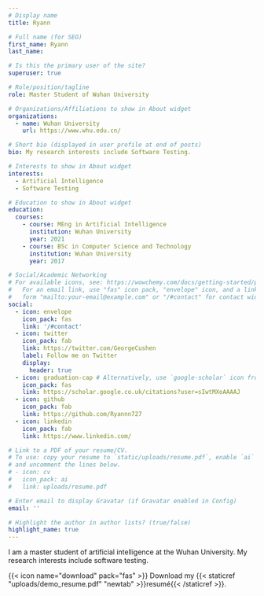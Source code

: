 ```yaml
---
# Display name
title: Ryann

# Full name (for SEO)
first_name: Ryann
last_name:

# Is this the primary user of the site?
superuser: true

# Role/position/tagline
role: Master Student of Wuhan University

# Organizations/Affiliations to show in About widget
organizations:
  - name: Wuhan University
    url: https://www.whu.edu.cn/

# Short bio (displayed in user profile at end of posts)
bio: My research interests include Software Testing.

# Interests to show in About widget
interests:
  - Artificial Intelligence
  - Software Testing

# Education to show in About widget
education:
  courses:
    - course: MEng in Artificial Intelligence
      institution: Wuhan University
      year: 2021
    - course: BSc in Computer Science and Technology
      institution: Wuhan University
      year: 2017

# Social/Academic Networking
# For available icons, see: https://wowchemy.com/docs/getting-started/page-builder/#icons
#   For an email link, use "fas" icon pack, "envelope" icon, and a link in the
#   form "mailto:your-email@example.com" or "/#contact" for contact widget.
social:
  - icon: envelope
    icon_pack: fas
    link: '/#contact'
  - icon: twitter
    icon_pack: fab
    link: https://twitter.com/GeorgeCushen
    label: Follow me on Twitter
    display:
      header: true
  - icon: graduation-cap # Alternatively, use `google-scholar` icon from `ai` icon pack
    icon_pack: fas
    link: https://scholar.google.co.uk/citations?user=sIwtMXoAAAAJ
  - icon: github
    icon_pack: fab
    link: https://github.com/Ryannn727
  - icon: linkedin
    icon_pack: fab
    link: https://www.linkedin.com/

# Link to a PDF of your resume/CV.
# To use: copy your resume to `static/uploads/resume.pdf`, enable `ai` icons in `params.yaml`,
# and uncomment the lines below.
# - icon: cv
#   icon_pack: ai
#   link: uploads/resume.pdf

# Enter email to display Gravatar (if Gravatar enabled in Config)
email: ''

# Highlight the author in author lists? (true/false)
highlight_name: true
---
```


I am a master student of artificial intelligence at the Wuhan University. My research interests include software testing.

{{< icon name="download" pack="fas" >}} Download my {{< staticref "uploads/demo_resume.pdf" "newtab" >}}resumé{{< /staticref >}}.
